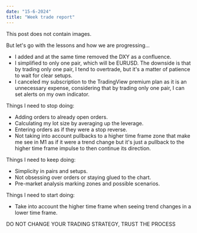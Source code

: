 ```yaml
---
date: "15-6-2024"
title: "Week trade report"
---
```

This post does not contain images.

But let's go with the lessons and how we are progressing...

- I added and at the same time removed the DXY as a confluence.
- I simplified to only one pair, which will be EURUSD. The downside is that by trading only one pair, I tend to overtrade, but it's a matter of patience to wait for clear setups.
- I canceled my subscription to the TradingView premium plan as it is an unnecessary expense, considering that by trading only one pair, I can set alerts on my own indicator.

Things I need to stop doing:

- Adding orders to already open orders.
- Calculating my lot size by averaging up the leverage.
- Entering orders as if they were a stop reverse.
- Not taking into account pullbacks to a higher time frame zone that make me see in M1 as if it were a trend change but it's just a pullback to the higher time frame impulse to then continue its direction.

Things I need to keep doing:

- Simplicity in pairs and setups.
- Not obsessing over orders or staying glued to the chart.
- Pre-market analysis marking zones and possible scenarios.

Things I need to start doing:

- Take into account the higher time frame when seeing trend changes in a lower time frame.

DO NOT CHANGE YOUR TRADING STRATEGY, TRUST THE PROCESS